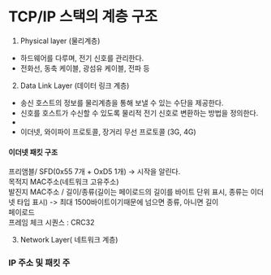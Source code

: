 # TCP/IP 스택의 계층 구조

1. Physical layer (물리계층)  
- 하드웨어를 다루며, 전기 신호를 관리한다.  
- 전화선, 동축 케이블, 광섬유 케이블, 전파 등

2. Data Link Layer (데이터 링크 계층)  
- 송신 호스트의 정보를 물리계층을 통해 보낼 수 있는 수단을 제공한다.  
- 신호를 호스트가 수신할 수 있도록 물리적 전기 신호로 변환하는 방법을 정의한다.
- 
- 이더넷, 와이파이 프로토콜, 장거리 무선 프로토콜 (3G, 4G)  

#### 이더넷 패킷 구조
프리앰블/ SFD(0x55 7개 + OxD5 1개) -> 시작을 알린다.  
목적지 MAC주소(네트워크 고유주소)  
발진지 MAC주소 / 길이/종류(길이는 페이로드의 길이를 바이트 단위 표시, 종류는 이더넷 타입 표시) -> 최대 1500바이트이기때문에 넘으면 종류, 아니면 길이  
페이로드  
프레임 체크 시퀀스 : CRC32  

3. Network Layer( 네트워크 계층)

### IP 주소 및 패킷 주
